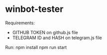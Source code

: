 # winbot-tester

Requirements:
- GITHUB TOKEN on github.js file
- TELEGRAM ID and HASH on telegram.js file

Run:
npm install
npm run start
